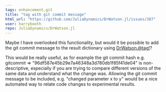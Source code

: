 ```yaml
---
tags: enhancement,git
title: "tag with git commit message"
html_url: "https://github.com/JuliaDynamics/DrWatson.jl/issues/387"
user: harrybooth
repo: JuliaDynamics/DrWatson.jl
---
```


Maybe I have overlooked this functionality, but would it be possible to add the git commit message to the result dictionary using [DrWatson.@tag!](https://juliadynamics.github.io/DrWatson.jl/v0.8/save/#DrWatson.@tag!)?

This would be really useful, as for example the git commit hash e.g. gitcommit => "96df587e45b29e7a46348a3d780db1f85f41de04" is non-descriptive, especially if you are trying to compare different versions of the same data and understand what the change was. Allowing the git commit message to be included, e.g. "changed parameter x to y" would be a nice automated way to relate code changes to experimental results. 

 
